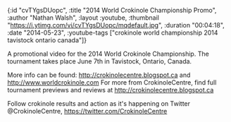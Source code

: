 {:id "cvTYgsDUopc",
 :title "2014 World Crokinole Championship Promo",
 :author "Nathan Walsh",
 :layout :youtube,
 :thumbnail "https://i.ytimg.com/vi/cvTYgsDUopc/mqdefault.jpg",
 :duration "00:04:18",
 :date "2014-05-23",
 :youtube-tags
 ["crokinole world championship 2014 tavistock ontario canada"]}


A promotional video for the 2014 World Crokinole Championship. The tournament takes place June 7th in Tavistock, Ontario, Canada.

More info can be found: http://crokinolecentre.blogspot.ca and http://www.worldcrokinole.com For more from CrokinoleCentre, find full tournament previews and reviews at http://crokinolecentre.blogspot.ca

Follow crokinole results and action as it's happening on Twitter @CrokinoleCentre, https://twitter.com/CrokinoleCentre
